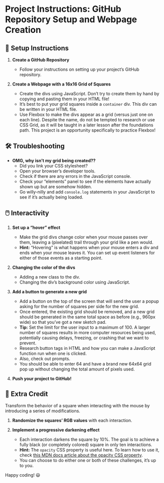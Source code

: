 # Project Instructions: GitHub Repository Setup and Webpage Creation

## 🚀 Setup Instructions

1. **Create a GitHub Repository**

   - Follow your instructions on setting up your project’s GitHub repository.

2. **Create a Webpage with a 16x16 Grid of Squares**
   - Create the divs using JavaScript. Don’t try to create them by hand by copying and pasting them in your HTML file!
   - It’s best to put your grid squares inside a `container` div. This div can be written in your HTML file.
   - Use Flexbox to make the divs appear as a grid (versus just one on each line). Despite the name, do not be tempted to research or use CSS Grid, as it will be taught in a later lesson after the foundations path. This project is an opportunity specifically to practice Flexbox!

## 🛠️ Troubleshooting

- **OMG, why isn’t my grid being created??**
  - Did you link your CSS stylesheet?
  - Open your browser’s developer tools.
  - Check if there are any errors in the JavaScript console.
  - Check your “elements” panel to see if the elements have actually shown up but are somehow hidden.
  - Go willy-nilly and add `console.log` statements in your JavaScript to see if it’s actually being loaded.

## 🖱️ Interactivity

1. **Set up a “hover” effect**

   - Make the grid divs change color when your mouse passes over them, leaving a (pixelated) trail through your grid like a pen would.
   - **Hint:** “Hovering” is what happens when your mouse enters a div and ends when your mouse leaves it. You can set up event listeners for either of those events as a starting point.

2. **Changing the color of the divs**

   - Adding a new class to the div.
   - Changing the div’s background color using JavaScript.

3. **Add a button to generate a new grid**

   - Add a button on the top of the screen that will send the user a popup asking for the number of squares per side for the new grid.
   - Once entered, the existing grid should be removed, and a new grid should be generated in the same total space as before (e.g., 960px wide) so that you’ve got a new sketch pad.
   - **Tip:** Set the limit for the user input to a maximum of 100. A larger number of squares results in more computer resources being used, potentially causing delays, freezing, or crashing that we want to prevent.
   - Research button tags in HTML and how you can make a JavaScript function run when one is clicked.
   - Also, check out prompts.
   - You should be able to enter 64 and have a brand new 64x64 grid pop up without changing the total amount of pixels used.

4. **Push your project to GitHub!**

## 🌟 Extra Credit

Transform the behavior of a square when interacting with the mouse by introducing a series of modifications.

1. **Randomize the squares’ RGB values** with each interaction.

2. **Implement a progressive darkening effect**
   - Each interaction darkens the square by 10%. The goal is to achieve a fully black (or completely colored) square in only ten interactions.
   - **Hint:** The `opacity` CSS property is useful here. To learn how to use it, check [this MDN docs article about the opacity CSS property](https://developer.mozilla.org/en-US/docs/Web/CSS/opacity).
   - You can choose to do either one or both of these challenges, it’s up to you.

Happy coding! 😃
